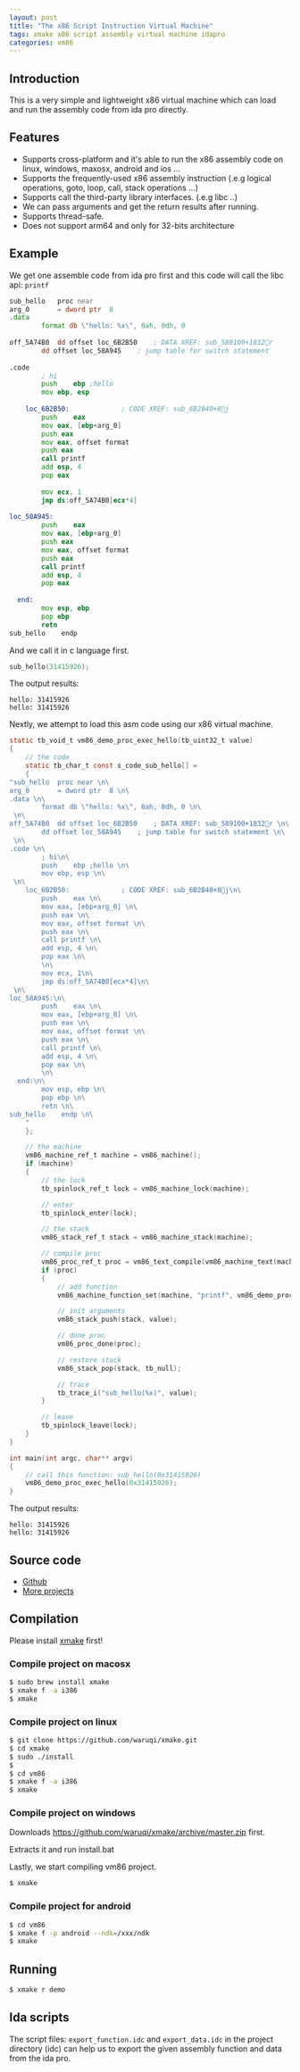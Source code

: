```yaml
---
layout: post
title: "The x86 Script Instruction Virtual Machine"
tags: xmake x86 script assembly virtual machine idapro
categories: vm86
---
```


## Introduction

This is a very simple and lightweight x86 virtual machine which can load and run the assembly code from ida pro directly.

## Features

* Supports cross-platform and it's able to run the x86 assembly code on linux, windows, maxosx, android and ios ...
* Supports the frequently-used x86 assembly instruction (.e.g logical operations, goto, loop, call, stack operations ...)
* Supports call the third-party library interfaces. (.e.g libc ..)
* We can pass arguments and get the return results after running.
* Supports thread-safe.
* Does not support arm64 and only for 32-bits architecture 

## Example

We get one assemble code from ida pro first and this code will call the libc api: `printf`

```asm
sub_hello	proc near 
arg_0		= dword	ptr  8 
.data 
        format db \"hello: %x\", 0ah, 0dh, 0 
 
off_5A74B0	dd offset loc_6B2B50	; DATA XREF: sub_589100+1832r 
		dd offset loc_58A945	; jump table for switch	statement 
 
.code 
        ; hi
        push	ebp ;hello 
		mov	ebp, esp 
 
    loc_6B2B50:				; CODE XREF: sub_6B2B40+8j
        push    eax 
		mov	eax, [ebp+arg_0] 
        push eax 
        mov eax, offset format 
        push eax 
        call printf 
        add esp, 4 
        pop eax 
        
        mov ecx, 1
        jmp ds:off_5A74B0[ecx*4]
 
loc_58A945:
        push    eax 
		mov	eax, [ebp+arg_0] 
        push eax 
        mov eax, offset format 
        push eax 
        call printf 
        add esp, 4 
        pop eax 
        
  end:
        mov	esp, ebp 
		pop	ebp 
        retn 
sub_hello    endp 
```

And we call it in c language first.

```c
sub_hello(31415926);
```




The output results:

```
hello: 31415926
hello: 31415926
```

Nextly, we attempt to load this asm code using our x86 virtual machine.

```c
static tb_void_t vm86_demo_proc_exec_hello(tb_uint32_t value)
{
    // the code
    static tb_char_t const s_code_sub_hello[] = 
    {
"sub_hello	proc near \n\
arg_0		= dword	ptr  8 \n\
.data \n\
        format db \"hello: %x\", 0ah, 0dh, 0 \n\
 \n\
off_5A74B0	dd offset loc_6B2B50	; DATA XREF: sub_589100+1832r \n\
		dd offset loc_58A945	; jump table for switch	statement \n\
 \n\
.code \n\
        ; hi\n\
        push	ebp ;hello \n\
		mov	ebp, esp \n\
 \n\
    loc_6B2B50:				; CODE XREF: sub_6B2B40+8j\n\
        push    eax \n\
		mov	eax, [ebp+arg_0] \n\
        push eax \n\
        mov eax, offset format \n\
        push eax \n\
        call printf \n\
        add esp, 4 \n\
        pop eax \n\
        \n\
        mov ecx, 1\n\
        jmp ds:off_5A74B0[ecx*4]\n\
 \n\
loc_58A945:\n\
        push    eax \n\
		mov	eax, [ebp+arg_0] \n\
        push eax \n\
        mov eax, offset format \n\
        push eax \n\
        call printf \n\
        add esp, 4 \n\
        pop eax \n\
        \n\
  end:\n\
        mov	esp, ebp \n\
		pop	ebp \n\
        retn \n\
sub_hello    endp \n\
    "
    };

    // the machine
    vm86_machine_ref_t machine = vm86_machine();
    if (machine)
    {
        // the lock
        tb_spinlock_ref_t lock = vm86_machine_lock(machine);

        // enter
        tb_spinlock_enter(lock);

        // the stack
        vm86_stack_ref_t stack = vm86_machine_stack(machine);

        // compile proc
        vm86_proc_ref_t proc = vm86_text_compile(vm86_machine_text(machine), s_code_sub_hello, sizeof(s_code_sub_hello));
        if (proc)
        {
            // add function
            vm86_machine_function_set(machine, "printf", vm86_demo_proc_func_printf);

            // init arguments
            vm86_stack_push(stack, value);

            // done proc
            vm86_proc_done(proc);

            // restore stack
            vm86_stack_pop(stack, tb_null);

            // trace
            tb_trace_i("sub_hello(%x)", value);
        }

        // leave
        tb_spinlock_leave(lock);
    } 
}

int main(int argc, char** argv)
{
    // call this function: sub_hello(0x31415926)
    vm86_demo_proc_exec_hello(0x31415926);    
}
```

The output results:

```
hello: 31415926
hello: 31415926
```

## Source code

* [Github](https://github.com/waruqi/vm86)
* [More projects](/project/)

## Compilation

Please install [xmake](http://www.xmake.io) first!

### Compile project on macosx 

```bash
$ sudo brew install xmake
$ xmake f -a i386
$ xmake
```

### Compile project on linux 

```bash
$ git clone https://github.com/waruqi/xmake.git
$ cd xmake
$ sudo ./install
$
$ cd vm86
$ xmake f -a i386
$ xmake
```

### Compile project on windows 

Downloads https://github.com/waruqi/xmake/archive/master.zip first.

Extracts it and run install.bat

Lastly, we start compiling vm86 project.

```bash
$ xmake
```

### Compile project for android 

```bash
$ cd vm86
$ xmake f -p android --ndk=/xxx/ndk
$ xmake
```

## Running

```bash
$ xmake r demo
```

## Ida scripts

The script files: `export_function.idc` and `export_data.idc` in the project directory (idc) 
can help us to export the given assembly function and data from the ida pro.


